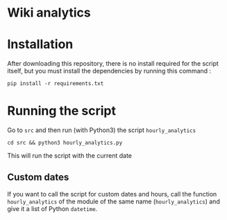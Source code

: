# Wiki analytics #

# Installation
After downloading this repository, there is no install required for the script itself, but you must install the dependencies by running this command :

```
pip install -r requirements.txt
```

# Running the script
Go to `src` and then run (with Python3) the script `hourly_analytics`

```
cd src && python3 hourly_analytics.py
```

This will run the script with the current date

## Custom dates
If you want to call the script for custom dates and hours, call the function `hourly_analytics` of the module of the same name (`hourly_analytics`) and give it a list of Python `datetime`.
